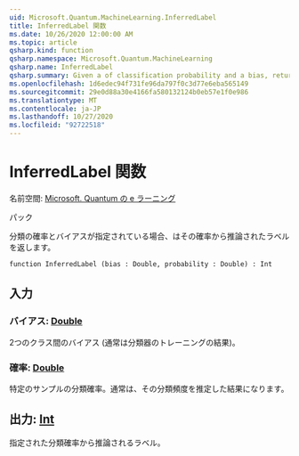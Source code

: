 ```yaml
---
uid: Microsoft.Quantum.MachineLearning.InferredLabel
title: InferredLabel 関数
ms.date: 10/26/2020 12:00:00 AM
ms.topic: article
qsharp.kind: function
qsharp.namespace: Microsoft.Quantum.MachineLearning
qsharp.name: InferredLabel
qsharp.summary: Given a of classification probability and a bias, returns the label inferred from that probability.
ms.openlocfilehash: 1d6edec94f731fe96da797f0c3d77e6eba565149
ms.sourcegitcommit: 29e0d88a30e4166fa580132124b0eb57e1f0e986
ms.translationtype: MT
ms.contentlocale: ja-JP
ms.lasthandoff: 10/27/2020
ms.locfileid: "92722518"
---
```

# <a name="inferredlabel-function"></a>InferredLabel 関数

名前空間: [Microsoft. Quantum の e ラーニング](xref:Microsoft.Quantum.MachineLearning)

パック [](https://nuget.org/packages/)


分類の確率とバイアスが指定されている場合、はその確率から推論されたラベルを返します。

```qsharp
function InferredLabel (bias : Double, probability : Double) : Int
```


## <a name="input"></a>入力

### <a name="bias--double"></a>バイアス: [Double](xref:microsoft.quantum.lang-ref.double)

2つのクラス間のバイアス (通常は分類器のトレーニングの結果)。


### <a name="probability--double"></a>確率: [Double](xref:microsoft.quantum.lang-ref.double)

特定のサンプルの分類確率。通常は、その分類頻度を推定した結果になります。



## <a name="output--int"></a>出力: [Int](xref:microsoft.quantum.lang-ref.int)

指定された分類確率から推論されるラベル。